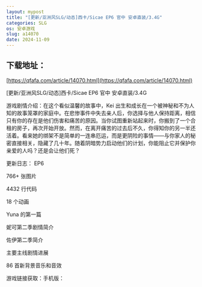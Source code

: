 ```yaml
---
layout: mypost
title: "[更新/亚洲风SLG/动态]西卡/Sicae EP6 官中 安卓直装/3.4G"
categories: SLG
os: 安卓游戏
slug: a14070
date: 2024-11-09
---
```


## 下载地址：

[https://qfafa.com/article/14070.html](https://qfafa.com/article/14070.html)

\[更新/亚洲风SLG/动态\]西卡/Sicae EP6 官中 安卓直装/3.4G

游戏剧情介绍：在这个看似温馨的故事中，Kei 出生和成长在一个被神秘和不为人知的故事笼罩的家庭中。在悲惨事件中失去亲人后，你选择与他人保持距离，相信只有你的存在是他们伤害和痛苦的原因。当你试图重新站起来时，你搬到了一个合租的房子，再次开始开放。然而，在离开痛苦的过去后不久，你得知你的另一半还活着。看来她的绑架不是简单的一连串厄运，而是更阴险的事情——与你家人的秘密直接相关，隐藏了几十年。随着阴暗势力启动他们的计划，你能阻止它并保护你亲爱的人吗？还是会让他们死？

更新日志： EP6

766+ 张图片

4432 行代码

18 个动画

Yuna 的第一篇

妮可第二季剧情简介

佐伊第二季简介

主要主线剧情进展

86 首新背景音乐和音效

游戏链接获取：手机版：